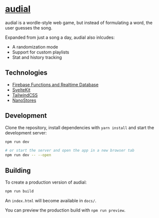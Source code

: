 # [audial](https://audial.mogdan.xyz)

audial is a wordle-style web game, but instead of formulating a word, the user guesses the song.

Expanded from just a song a day, audial also inlcudes:

* A randomization mode
* Support for custom playlists
* Stat and history tracking

## Technologies

* [Firebase Functions and Realtime Database](https://github.com/mdean808/audial-firebase)
* [SvelteKit](https://kit.svelte.dev/)
* [TailwindCSS](https://tailwindcss.com/)
* [NanoStores](https://github.com/nanostores/nanostores)

## Development

Clone the repository, install dependencies with `yarn install` and start the
development server:

```bash
npm run dev

# or start the server and open the app in a new browser tab
npm run dev -- --open
```

## Building

To create a production version of audial:

```bash
npm run build
```

An `index.html` will become available in `docs/`.

You can preview the production build with `npm run preview`.
